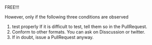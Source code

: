 FREE!!!

However, only if the following three conditions are observed

1. test properly
If it is difficult to test, tell them so in the PullRequest.
2. Conform to other formats.
You can ask on Disscussion or twitter. 
3. If in doubt, issue a PullRequest anyway.
